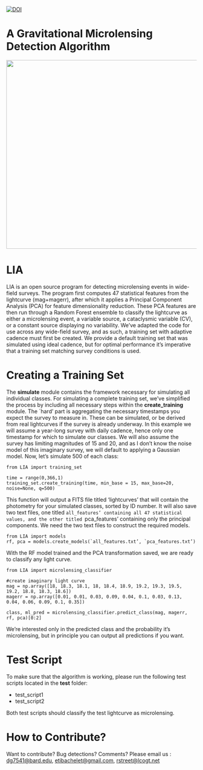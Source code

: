  [![DOI](https://zenodo.org/badge/78798347.svg)](https://zenodo.org/badge/latestdoi/78798347)
# A Gravitational Microlensing Detection Algorithm 
<img src="https://user-images.githubusercontent.com/19847448/37119532-ae69efbc-2225-11e8-81bf-a21ae6a21978.jpg" width="900" height="500">


# LIA

LIA is an open source program for detecting microlensing events in wide-field surveys. The program first computes 47 statistical features from the lightcurve (mag+magerr), after which it applies a Principal Component Analysis (PCA) for feature dimensionality reduction. These PCA features are then run through a Random Forest ensemble to classify the lightcurve as either a microlensing event, a variable source, a cataclysmic variable (CV), or a constant source displaying no variability. We’ve adapted the code for use across any wide-field survey, and as such, a training set with adaptive cadence must first be created. We provide a default training set that was simulated using ideal cadence, but for optimal performance it’s imperative that a training set matching survey conditions is used.

# Creating a Training Set

The **simulate** module contains the framework necessary for simulating all individual classes. For simulating a complete training set, we’ve simplified the process by including all necessary steps within the **create_training** module. The `hard’ part is aggregating the necessary timestamps you expect the survey to measure in. These can be simulated, or be derived from real lightcurves if the survey is already underway. In this example we will assume a year-long survey with daily cadence, hence only one timestamp for which to simulate our classes. We will also assume the survey has limiting magnitudes of 15 and 20, and as I don’t know the noise model of this imaginary survey, we will default to applying a Gaussian model. Now, let’s simulate 500 of each class:

```
from LIA import training_set

time = range(0,366,1)
training_set.create_training(time, min_base = 15, max_base=20, noise=None, q=500)

```

This function will output a FITS file titled ‘lightcurves’ that will contain the photometry for your simulated classes, sorted by ID number. It will also save two text files, one titled `all_features’ containing all 47 statistical values, and the other titled `pca_features’ containing only the principal components. We need the two text files to construct the required models.

```
from LIA import models
rf, pca = models.create_models(`all_features.txt’, `pca_features.txt’)
```
With the RF model trained and the PCA transformation saved, we are ready to classify any light curve.

```
from LIA import microlensing_classifier

#create imaginary light curve
mag = np.array([18, 18.3, 18.1, 18, 18.4, 18.9, 19.2, 19.3, 19.5, 19.2, 18.8, 18.3, 18.6])
magerr = np.array([0.01, 0.01, 0.03, 0.09, 0.04, 0.1, 0.03, 0.13, 0.04, 0.06, 0.09, 0.1, 0.35])

class, ml_pred = microlensing_classifier.predict_class(mag, magerr, rf, pca)[0:2]
```
We’re interested only in the predicted class and the probability it’s microlensing, but in principle you can output all predictions if you want.


# Test Script

To make sure that the algorithm is working, please run the following test scripts located in the **test** folder:

* test_script1
* test_script2

Both test scripts should classify the test lightcurve as microlensing. 
# How to Contribute?

Want to contribute? Bug detections? Comments? Please email us : dg7541@bard.edu, etibachelet@gmail.com, rstreet@lcogt.net
